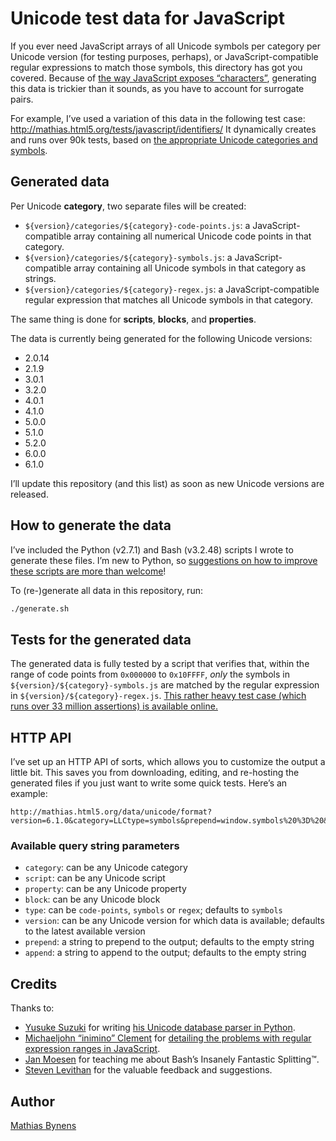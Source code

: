 # Unicode test data for JavaScript

If you ever need JavaScript arrays of all Unicode symbols per category per Unicode version (for testing purposes, perhaps), or JavaScript-compatible regular expressions to match those symbols, this directory has got you covered. Because of [the way JavaScript exposes “characters”](http://mathiasbynens.be/notes/javascript-encoding), generating this data is trickier than it sounds, as you have to account for surrogate pairs.

For example, I’ve used a variation of this data in the following test case: <http://mathias.html5.org/tests/javascript/identifiers/> It dynamically creates and runs over 90k tests, based on [the appropriate Unicode categories and symbols](http://mathiasbynens.be/notes/javascript-identifiers).

## Generated data

Per Unicode **category**, two separate files will be created:

 * `${version}/categories/${category}-code-points.js`: a JavaScript-compatible array containing all numerical Unicode code points in that category.
 * `${version}/categories/${category}-symbols.js`: a JavaScript-compatible array containing all Unicode symbols in that category as strings.
 * `${version}/categories/${category}-regex.js`: a JavaScript-compatible regular expression that matches all Unicode symbols in that category.

The same thing is done for **scripts**, **blocks**, and **properties**.

The data is currently being generated for the following Unicode versions:

 * 2.0.14
 * 2.1.9
 * 3.0.1
 * 3.2.0
 * 4.0.1
 * 4.1.0
 * 5.0.0
 * 5.1.0
 * 5.2.0
 * 6.0.0
 * 6.1.0

I’ll update this repository (and this list) as soon as new Unicode versions are released.

## How to generate the data

I’ve included the Python (v2.7.1) and Bash (v3.2.48) scripts I wrote to generate these files. I’m new to Python, so [suggestions on how to improve these scripts are more than welcome](https://github.com/mathiasbynens/unicode-data/issues/new)!

To (re-)generate all data in this repository, run:

```bash
./generate.sh
```

## Tests for the generated data

The generated data is fully tested by a script that verifies that, within the range of code points from `0x000000` to `0x10FFFF`, _only_ the symbols in `${version}/${category}-symbols.js` are matched by the regular expression in `${version}/${category}-regex.js`. [This rather heavy test case (which runs over 33 million assertions) is available online.](http://mathias.html5.org/data/unicode/test?version=6.1.0)

## HTTP API

I’ve set up an HTTP API of sorts, which allows you to customize the output a little bit. This saves you from downloading, editing, and re-hosting the generated files if you just want to write some quick tests. Here’s an example:

```
http://mathias.html5.org/data/unicode/format?version=6.1.0&category=LLCtype=symbols&prepend=window.symbols%20%3D%20&append=%3B
```

### Available query string parameters

 * `category`: can be any Unicode category
 * `script`: can be any Unicode script
 * `property`: can be any Unicode property
 * `block`: can be any Unicode block
 * `type`: can be `code-points`, `symbols` or `regex`; defaults to `symbols`
 * `version`: can be any Unicode version for which data is available; defaults to the latest available version
 * `prepend`: a string to prepend to the output; defaults to the empty string
 * `append`: a string to append to the output; defaults to the empty string

## Credits

Thanks to:

 * [Yusuke Suzuki](http://twitter.com/Constellation) for writing [his Unicode database parser in Python](http://code.google.com/p/esprima/issues/detail?id=110#c1).
 * [Michaeljohn “inimino” Clement](http://inimino.org/) for [detailing the problems with regular expression ranges in JavaScript](http://inimino.org/~inimino/blog/javascript_cset).
 * [Jan Moesen](http://jan.moesen.nu/) for teaching me about Bash’s Insanely Fantastic Splitting™.
 * [Steven Levithan](http://stevenlevithan.com/) for the valuable feedback and suggestions.

## Author

[Mathias Bynens](http://mathiasbynens.be/)